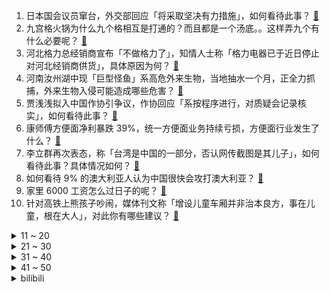 1. 日本国会议员窜台，外交部回应「将采取坚决有力措施」，如何看待此事？ [:link:](https://www.zhihu.com/question/549662867)
2. 九宫格火锅为什么九个格相互是打通的？而且都是一个汤底。。这样弄九个有什么必要呢？ [:link:](https://www.zhihu.com/question/27552942)
3. 河北格力总经销商宣布「不做格力了」，知情人士称「格力电器已于近日停止对河北经销商供货」，具体原因为何？ [:link:](https://www.zhihu.com/question/549611323)
4. 河南汝州湖中现「巨型怪鱼」系高危外来生物，当地抽水一个月，正全力抓捕，外来生物入侵可能造成哪些危害？ [:link:](https://www.zhihu.com/question/549663332)
5. 贾浅浅拟入中国作协引争议，作协回应「系按程序进行，对质疑会记录核实」，如何看待此事？ [:link:](https://www.zhihu.com/question/549671981)
6. 康师傅方便面净利暴跌 39%，统一方便面业务持续亏损，方便面行业发生了什么？ [:link:](https://www.zhihu.com/question/549600465)
7. 李立群再次表态，称「台湾是中国的一部分，否认网传截图是其儿子」，如何看待此事？具体情况如何？ [:link:](https://www.zhihu.com/question/549580388)
8. 如何看待 9% 的澳大利亚人认为中国很快会攻打澳大利亚？ [:link:](https://www.zhihu.com/question/549644549)
9. 家里 6000 工资怎么过日子的呢？ [:link:](https://www.zhihu.com/question/525471376)
10. 针对高铁上熊孩子吵闹，媒体刊文称「增设儿童车厢并非治本良方，事在儿童，根在大人」，对此你有哪些建议？ [:link:](https://www.zhihu.com/question/549610468)
<details>
<summary>11 ~ 20</summary>

11. 湘雅二医院刘翔峰发声，称有问题「联系医院宣传部门」，有哪些信息值得关注？ [:link:](https://www.zhihu.com/question/549697234)
12. 美将 7 家中国相关实体列入出口管制清单，主要与航空航天有关，如何看待这一行为？会带来哪些影响？ [:link:](https://www.zhihu.com/question/549724643)
13. 大学应该如何度过？昏昏噩噩还是努力学习？ [:link:](https://www.zhihu.com/question/549519579)
14. 如何看待苹果计划在地图 App 中展示广告？这会给用户带来哪些影响？ [:link:](https://www.zhihu.com/question/549463359)
15. 中央气象台已连续发布 30 天高温预警，持续高温将如何影响经济？哪些行业欢喜哪些愁？ [:link:](https://www.zhihu.com/question/549460993)
16. 我考了老师，我女朋友看不起这个职业，等我考上公务员才和我结婚，她三支一扶，我96年的，我该怎么办？ [:link:](https://www.zhihu.com/question/547767264)
17. 男子嫌前车起步慢，故意开「斗气车」致一死三伤，获刑 10 年 4 个月，如何从法律角度进行分析？ [:link:](https://www.zhihu.com/question/549530573)
18. 四川向全省人民发出节水倡议，该地应采取什么措施保供水？ [:link:](https://www.zhihu.com/question/549484497)
19. 如果我能每天的第一局《英雄联盟》必赢，那我可以有多高的成就？ [:link:](https://www.zhihu.com/question/453307486)
20. 如何看待福特被裁决向一车祸遇难家属赔偿 116 亿元，史上最贵车祸赔偿？ [:link:](https://www.zhihu.com/question/549445300)
</details>
<details>
<summary>21 ~ 30</summary>

21. 现在教师编和公务员哪个更吃香？ [:link:](https://www.zhihu.com/question/526531833)
22. 湖人为了总冠军牺牲未来，抛弃了 6 位年轻球星，成其他队核心大腿，你如何评价该球队目前的阵容？ [:link:](https://www.zhihu.com/question/549588129)
23. 如何看待《隐入尘烟》的结局? [:link:](https://www.zhihu.com/question/544955199)
24. 为什么很多快递和外卖小哥都喜欢超级快充？ [:link:](https://www.zhihu.com/question/549609661)
25. 一个真正有本事的人，往往有哪些特征呢？ [:link:](https://www.zhihu.com/question/512023288)
26. 研究发现睡眠不足 7 小时的人胳膊大腿更粗，这一发现有哪些科学依据？如何合理安排作息？ [:link:](https://www.zhihu.com/question/549569127)
27. 欧盟外长称自己无访台计划，如台海爆发危机欧盟可当「调解人」，这背后透露了哪些信息？ [:link:](https://www.zhihu.com/question/549598753)
28. 2022 LPL 夏季季后赛 JDG 3:0 LNG 晋级胜者组决赛，如何评价这场比赛？ [:link:](https://www.zhihu.com/question/549674808)
29. 我是高一的学生，需要为大学做考虑吗？ [:link:](https://www.zhihu.com/question/549593032)
30. 会计难熬的为什么是前两年？ [:link:](https://www.zhihu.com/question/544888682)
</details>
<details>
<summary>31 ~ 40</summary>

31. 考研应该从大一就开始准备吗? [:link:](https://www.zhihu.com/question/353225120)
32. 网文男主角如何设定会受欢迎？ [:link:](https://www.zhihu.com/question/521828852)
33. 一直不上班是个什么样的感觉？ [:link:](https://www.zhihu.com/question/527879080)
34. 宁浩真的是江郎才尽了吗？ [:link:](https://www.zhihu.com/question/314010564)
35. 如何看待猫耳 FM 宣布「因技术原因下架部分广播剧」？ [:link:](https://www.zhihu.com/question/549677768)
36. 《新神榜：杨戬》已上映，看过后你认为剧情如何？ [:link:](https://www.zhihu.com/question/549056542)
37. 你小时候看过的动画片是什么？ [:link:](https://www.zhihu.com/question/543207364)
38. 可以留下一首一辈子都听不腻歌吗？ [:link:](https://www.zhihu.com/question/549096041)
39. 学生党预算有限，买个千元性价比高的平板电脑有哪些推荐？ [:link:](https://www.zhihu.com/question/549545542)
40. 中国最后一位女酋长去世，是茅盾文学奖《额尔古纳河右岸》主人公原型，中国独有的驯鹿文化该如何继续传承？ [:link:](https://www.zhihu.com/question/549660086)
</details>
<details>
<summary>41 ~ 50</summary>

41. 美国务院连夜发布「解密情报」，警告在乌美国人撤离，释放了什么信号？俄乌局势会恶化吗？ [:link:](https://www.zhihu.com/question/549659599)
42. 乙方被甲方「怼」的时候，如何调整心态正确应对？ [:link:](https://www.zhihu.com/question/319687478)
43. 大学需要把自己过成利己主义者吗？ [:link:](https://www.zhihu.com/question/549558542)
44. 长这么大最痛的一次经历是什么？ [:link:](https://www.zhihu.com/question/549545212)
45. 女子曝自家南瓜频遭附近老人组团偷窃，官方回应「公安正在处理」，如何看待当地村民的行为？ [:link:](https://www.zhihu.com/question/549489925)
46. 花旗银行表示「英国通胀料将在明年年初达 18%」，这意味着什么？主要受哪些因素影响？ [:link:](https://www.zhihu.com/question/549633249)
47. 杨天真在节目中说「谈判的底气是不怕失去」，你认同这句话吗？ [:link:](https://www.zhihu.com/question/549073040)
48. 电视机什么牌子的好？ [:link:](https://www.zhihu.com/question/267249456)
49. 你干过最牛的一件事是什么？ [:link:](https://www.zhihu.com/question/19861477)
50. 上高中以后发现自己是普通人，我应该就这样认了吗？ [:link:](https://www.zhihu.com/question/549263174)
</details><details>
<summary>bilibili</summary>

1. 它没钱没票房，却吊打今年暑期档！ [:link:](//www.bilibili.com/video/BV1J14y1t7wW)
2. 从18楼摔到负一楼的手机长什么样子？还有修复的可能吗？ [:link:](//www.bilibili.com/video/BV1WT411c7si)
3. 【医学博士】熬夜到几点会猝死？I 请为自己看完这个视频 [:link:](//www.bilibili.com/video/BV1bS4y1W7A5)
4. 《原神》角色演示-「柯莱：林薮新芽」 [:link:](//www.bilibili.com/video/BV1iG4y1a7X4)
5. 新番时光机！十年前的观众都在看什么神片？「2012年7月篇」 [:link:](//www.bilibili.com/video/BV1gB4y1V7sz)
6. 久等了！尽我所能把醒狮酥呈现给大家，我们中国也有属于自己的面点艺术品。 [:link:](//www.bilibili.com/video/BV13V4y1x7Qv)
7. 我在MC里发现了巨人！！【暮色森林#完结】 [:link:](//www.bilibili.com/video/BV1Zd4y1o7Z4)
8. 不如意事常八九 可与人言无二三 [:link:](//www.bilibili.com/video/BV1mt4y1J7Eb)
9. “笑死，还以为他们退圈了…原来不是老头帅了，是帅哥老了！！” [:link:](//www.bilibili.com/video/BV19t4y1J7Bt)
10. 我为什么花了2000元买了这些冰淇淋？ [:link:](//www.bilibili.com/video/BV14B4y1z7rr)
<details>
<summary>11 ~ 20</summary>

11. 猫德学院关于被遗弃猫咪的声明 [:link:](//www.bilibili.com/video/BV1aB4y1x77L)
12. “他们只是演了一场戏 忘不了的是我们”｜芝月仙剑仿妆系列 [:link:](//www.bilibili.com/video/BV1ee4y1f7aT)
13. 【时代少年团】蜕变三周年 宋亚轩《乐园》预告 [:link:](//www.bilibili.com/video/BV1GT411w7By)
14. 《不看可惜》的50万粉福利 [:link:](//www.bilibili.com/video/BV19T411c7pf)
15. 0.12像素的小白点，承载全人类的未来 [:link:](//www.bilibili.com/video/BV11U4y1r7UM)
16. 瞬间不想结婚了 [:link:](//www.bilibili.com/video/BV1Kd4y1N7jM)
17. 这个游戏出现在21世纪还是有点早了 [:link:](//www.bilibili.com/video/BV1ca41157kX)
18. 这《叮叮当当》，真是太刑了！ [:link:](//www.bilibili.com/video/BV19U4y1r7Eu)
19. 开一家蜜雪冰城真的赚钱吗？我去呆上一周给您解惑！ [:link:](//www.bilibili.com/video/BV1ag411r78k)
20. 传统手工蓑衣 [:link:](//www.bilibili.com/video/BV1CU4y1r7fr)
</details>
<details>
<summary>21 ~ 30</summary>

21. 课 堂 请 勿 对 对 子【中国近代史】！！！ [:link:](//www.bilibili.com/video/BV1iB4y1V7X8)
22. 我本来就是普通人，别对我期望太高。 [:link:](//www.bilibili.com/video/BV1XG4y1a7oT)
23. 这个玩具也太丝滑了，但是暗藏玄鸡🐓！ [:link:](//www.bilibili.com/video/BV1Vd4y1Z7nz)
24. 猫德学院已经不堪重负，关于被遗弃猫咪的声明 [:link:](//www.bilibili.com/video/BV1hN4y1F7U7)
25. 坤 坤 vs 美 国 猛 男 [:link:](//www.bilibili.com/video/BV13B4y1z7xW)
26. 被泼红油漆、作品差评，“语文女神”冰心到底怎么了？ [:link:](//www.bilibili.com/video/BV1aS4y1W7qV)
27. 父母的爱，改变重病孩子的一生！52万中国观众，打出8.6高分！ [:link:](//www.bilibili.com/video/BV1uU4y1k75K)
28. 【MCx原神】你这原神太假了，你再说?!《年度巨制！方块上的提瓦特》(二) 四国旅途篇 [:link:](//www.bilibili.com/video/BV1Ba411d7My)
29. 蜘蛛精是嫦娥？曲中藏真相！黑神话剧情解析：踏破银河无觅，寻遍宫阙不见！看似离谱，实则合理 [:link:](//www.bilibili.com/video/BV1jg411r7AD)
30. 我妹的办法，确实是最好的办法 [:link:](//www.bilibili.com/video/BV15B4y1V7yv)
</details>
<details>
<summary>31 ~ 40</summary>

31. Phigros，但是原神 [:link:](//www.bilibili.com/video/BV1Wa41157gs)
32. 帅小伙被迫跪着给欣小萌做海鲜大餐，沐上居然来炫身材 [:link:](//www.bilibili.com/video/BV1aB4y1V7Ui)
33. 【Re0】定格动画丨雷姆拉姆翻跳PAKU【Animist】 [:link:](//www.bilibili.com/video/BV1NV4y1x7pN)
34. 这个思维，会断送你的大学四年 [:link:](//www.bilibili.com/video/BV1TV4y1x7YV)
35. 把3个emoji放在一起就能变身美少女！？ [:link:](//www.bilibili.com/video/BV1WP411j7oH)
36. 宝们，我回来了！8月25日上午10点，中华小子高清重制即将重磅回归 [:link:](//www.bilibili.com/video/BV16P411j7ZA)
37. 我玩MC人玩麻了…… [:link:](//www.bilibili.com/video/BV1Za4y1f7HD)
38. 【原神】不来听听云先生的新曲吗？ [:link:](//www.bilibili.com/video/BV1yU4y1r7UK)
39. 这还能是.....植物大战僵尸【2】！？戴夫的老年生活！ [:link:](//www.bilibili.com/video/BV1Fd4y1N79Y)
40. 《锡纸牛肉》据说跟夏天很配噢！喜欢和不喜欢吃辣的朋友们都看过来！ [:link:](//www.bilibili.com/video/BV1Ce4y1f7Ct)
</details>
<details>
<summary>41 ~ 50</summary>

41. 这是谁发明的吃鱼方法？简直离谱到家！ [:link:](//www.bilibili.com/video/BV1Wa41157DF)
42. 五十岁大叔拿命练习cf身法，我们还有什么资格不努力呢？ [:link:](//www.bilibili.com/video/BV1N14y1t7kC)
43. 大大怪带着小小怪来B站啦，童年DNA又双叒叕动啦！【高全胜&严彦子】 [:link:](//www.bilibili.com/video/BV1de4y1f7Tt)
44. 有一个女孩心甘情愿为你苦等2年，还有什么比这种爱情更动人 [:link:](//www.bilibili.com/video/BV1Ka4115751)
45. 你暑假作业一个字都没动是吧！ [:link:](//www.bilibili.com/video/BV1rS4y1W79a)
46. 14岁，新人UP主，将来想当漫画家 [:link:](//www.bilibili.com/video/BV1qd4y1R7XB)
47. “此视频献给所有原神女玩家。” [:link:](//www.bilibili.com/video/BV1QB4y1B7PR)
48. 《黑神话：悟空》6分钟实机剧情片段 [:link:](//www.bilibili.com/video/BV1tN4y1F79k)
49. 当素颜黄黑皮尝试性感辣妹风...... [:link:](//www.bilibili.com/video/BV1Jg411r7X8)
50. 三个字总结现在的国产剧 [:link:](//www.bilibili.com/video/BV1XW4y1b7gZ)
</details>
<details>
<summary>51 ~ 60</summary>

51. 这绝对是猪肉最鲜的吃法，没有之一，大理的生皮具体是怎么做的呢？ [:link:](//www.bilibili.com/video/BV1ja411d72o)
52. 搭！ [:link:](//www.bilibili.com/video/BV1Re4y1f7N8)
53. 《以退为进，已守为攻，妙哉》夏季锦标赛第十三场，现在开始！ [:link:](//www.bilibili.com/video/BV1Ca4y1f7TY)
54. 【STN快报第6.5季03】曙光的猩猩能出抱枕，上海的猩猩能出么？ [:link:](//www.bilibili.com/video/BV1qd4y1R7mr)
55. 我养了一朵云 [:link:](//www.bilibili.com/video/BV13U4y1k7Vx)
56. 【鉴定热门】又来？网红直播薅国家二级保护植物！飞机在天上窗户破了怎么办？ [:link:](//www.bilibili.com/video/BV1wB4y1z7vd)
57. 早上起得太猛，把脑子落家里了。 [:link:](//www.bilibili.com/video/BV1cB4y1z7fJ)
58. 当你每天都能丢出一个随机品质的空岛？是传说还是普通全看脸！ 我的世界 [:link:](//www.bilibili.com/video/BV1zV4y1p7sA)
59. 【sky的魔兽争霸3】挑战一个人打11个疯狂电脑！ [:link:](//www.bilibili.com/video/BV1kG4y1a7mR)
60. 小本生意 诚信为本 [:link:](//www.bilibili.com/video/BV1RG411x7fp)
</details>
<details>
<summary>61 ~ 70</summary>

61. 救。我在演唱会上被十二个次人围观跳舞+被崔胜澈送了帽子+被徐明浩拍了直拍+被权顺荣认证是真老虎。【SEVENTEEN】 [:link:](//www.bilibili.com/video/BV1dB4y1B7uQ)
62. 旅行者们在进入须弥之前，给海岛留个纪念吧~ [:link:](//www.bilibili.com/video/BV15G41147zt)
63. 当你的舍友打王者打到崩溃，而大家都在哈哈哈时… [:link:](//www.bilibili.com/video/BV1S14y147zi)
64. 惊喜～是通过了漫长的准备、等待和时机。 [:link:](//www.bilibili.com/video/BV1KV4y1x7PD)
65. 没有人能拒绝屑屑妮可～ [:link:](//www.bilibili.com/video/BV14d4y1d7Ph)
66. 大阪天国地狱扭蛋机怒花50W日元清台结果竟然... [:link:](//www.bilibili.com/video/BV1tU4y1k7nZ)
67. “读评论” [:link:](//www.bilibili.com/video/BV15a411G73Z)
68. ⚡️原来是疯狂星期四⚡️ [:link:](//www.bilibili.com/video/BV1V14y1t7vh)
69. 有一件令人气愤的事…… [:link:](//www.bilibili.com/video/BV1Xa411V7Wr)
70. 速评《新神榜：杨戬》，特效炸裂！剧情？剧情是什么？ [:link:](//www.bilibili.com/video/BV1Ud4y1R7pM)
</details>
<details>
<summary>71 ~ 80</summary>

71. 【罗翔】令人窒息的尘肺病，如何维护自己的权利？ [:link:](//www.bilibili.com/video/BV1NU4y1k7J3)
72. 当我们全家一起做海胆头 [:link:](//www.bilibili.com/video/BV1Da411d7kv)
73. 小提琴大佬装作萌新上台表演... [:link:](//www.bilibili.com/video/BV1ca41157gJ)
74. 如何让路人发现，视频的本人就坐在隔壁。【流浪07】 [:link:](//www.bilibili.com/video/BV1Mg411r7c4)
75. “苍  盐  海  首  席  男  模” [:link:](//www.bilibili.com/video/BV14P411j7Xh)
76. 重申一遍：你可以呼吸 [:link:](//www.bilibili.com/video/BV1jW4y187EB)
77. 顺着网线收到20万的门窗，是个啥体验。自从改了这个小院，事情的发展越来越意料之外了。 [:link:](//www.bilibili.com/video/BV1514y1t7uf)
78. 他是隐藏在洞穴的上古遗子《黑神话：悟空》战斗部分隐藏剧情解析 [:link:](//www.bilibili.com/video/BV1ZG4y1a7dS)
79. 《黑神话：悟空》全球独家 8分钟实机试玩 | 4K RTX ON [:link:](//www.bilibili.com/video/BV1t14y1t7rz)
80. 童年未解之谜!揭秘《铠甲勇士激斗传》的全部铠甲和最终结局！？ [:link:](//www.bilibili.com/video/BV1za4y1f7ad)
</details>
<details>
<summary>81 ~ 90</summary>

81. 做自己不好吗？ [:link:](//www.bilibili.com/video/BV1bt4y1J74j)
82. 你有没有似曾相识的感觉 [:link:](//www.bilibili.com/video/BV1kT411w7WR)
83. 千万别乱鸽，不然鬼会来催更的！经典网剧《灵魂摆渡》第五回 [:link:](//www.bilibili.com/video/BV1re4y1f7Na)
84. 在德国上班真的干半年休半年？现身说法，算一下我自己的工作强度 [:link:](//www.bilibili.com/video/BV1rd4y1w7Zb)
85. 被 打 劫 必 备 小 妙 招 [:link:](//www.bilibili.com/video/BV1XG4y1a7Co)
86. 我的致郁系男友！ [:link:](//www.bilibili.com/video/BV1Md4y1Z7Am)
87. 《精 准 进 洞》 [:link:](//www.bilibili.com/video/BV1vB4y1V7bQ)
88. 耗时两年半! 的个人练习僵尸! [:link:](//www.bilibili.com/video/BV14e4y1f7PU)
89. 后妈的女儿爱上我啦，我该怎么办？ [:link:](//www.bilibili.com/video/BV19G4y1a7pc)
90. 【血赚警告】两块钱可以买只什么猫？ [:link:](//www.bilibili.com/video/BV1ud4y1N7yQ)
</details>
<details>
<summary>91 ~ 100</summary>

91. 老人把一辈子的人生经验，全都给了15岁的小男孩，看完收获良多 [:link:](//www.bilibili.com/video/BV13g411r7Uh)
92. IVE最新回归曲After LIKE MV公开 [:link:](//www.bilibili.com/video/BV13W4y187Mu)
93. 【阿斗】全景天窗，180度无敌观景天牢了解一下！美剧史诗巨作《权力的游戏》第2期 [:link:](//www.bilibili.com/video/BV1id4y1w7QA)
94. 清道夫晒干以后，真的可以复活吗？ [:link:](//www.bilibili.com/video/BV1zU4y1r7iF)
95. 这玩意儿凭什么能火40年？！ [:link:](//www.bilibili.com/video/BV1Tv4y1F7qE)
96. 持续高温干旱下，浇不浇水的玉米能差多少？ [:link:](//www.bilibili.com/video/BV1vG4y1r7YS)
97. 致在柬台湾同胞：有困难请找中国大使馆！ [:link:](//www.bilibili.com/video/BV1Za4y1f7hQ)
98. 卧槽！眼花了！谁教你这么剪的？？！！ [:link:](//www.bilibili.com/video/BV1wd4y1N77r)
99. 总算来了！108好汉齐！梁山大聚义！《水浒传》P35 [:link:](//www.bilibili.com/video/BV1uG4y1Y7B2)
100. 当八重神子进行蓝线挑战（吃饭慎入） [:link:](//www.bilibili.com/video/BV1cY4y1F7ja)
</details></details>